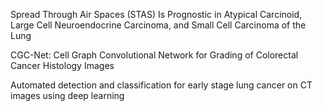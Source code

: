 Spread Through Air Spaces (STAS) Is Prognostic in Atypical Carcinoid, Large Cell Neuroendocrine Carcinoma, and Small Cell Carcinoma of the Lung

CGC-Net: Cell Graph Convolutional Network for Grading of Colorectal Cancer Histology Images

Automated detection and classification for early stage lung cancer on CT images using deep learning

